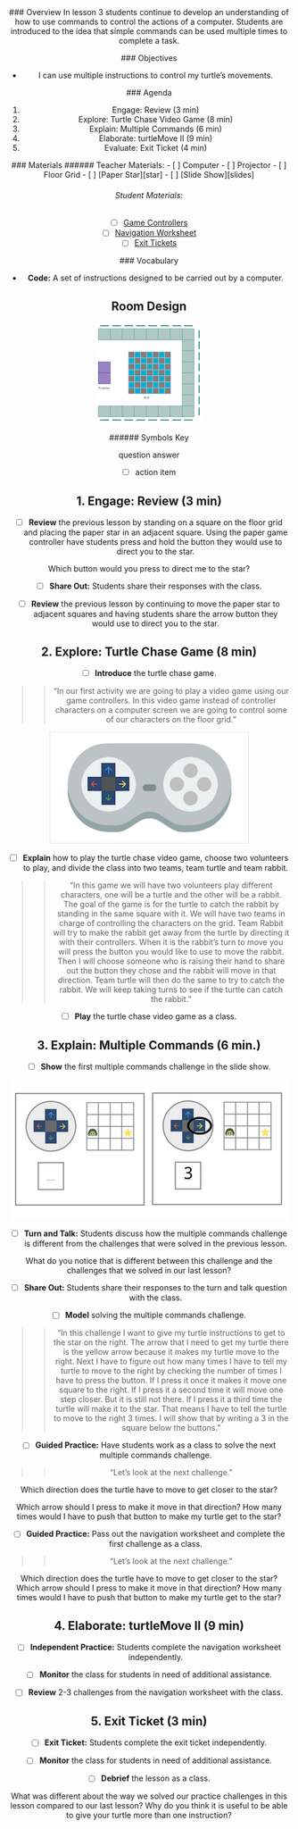 <header class='header' title='turtleMove Part II' subtitle='Lesson 03'/>


<notable>
<iconp src='/icons/activity.png'>### Overview</iconp>
In lesson 3 students continue to develop an understanding of how to use commands to control the actions of a computer. Students are introduced to the idea that simple commands can be used multiple times to complete a task.

<iconp src='/icons/objectives.png'>### Objectives</iconp>

- I can use multiple instructions to control my turtle’s movements.

<iconp src='/icons/agenda.png'>### Agenda</iconp>

1. Engage: Review (3 min)
1. Explore: Turtle Chase Video Game (8 min)
1. Explain: Multiple Commands (6 min)
1. Elaborate: turtleMove II (9 min)
1. Evaluate: Exit Ticket (4 min)

<note>
<iconp src='/icons/materials.png'>### Materials</iconp>
###### Teacher Materials:
- [ ] Computer
- [ ] Projector
- [ ] Floor Grid
- [ ] [Paper Star][star]
- [ ] [Slide Show][slides]


###### Student Materials:

- [ ] [Game Controllers][controller]
- [ ] [Navigation Worksheet][worksheet]
- [ ] [Exit Tickets][exit-ticket]

<iconp src='/icons/vocab.png'>### Vocabulary</iconp>

- **Code:** A set of instructions designed to be carried out by a computer.

</note>

<pagebreak/>

## Room Design

![room](/images/layout-grid.png)

<note borderLeft='2px solid green' mt='2em'>
###### Symbols Key

<iconp ml='1.65em' type='question'>question</iconp>
<iconp ml='1.65em' type='answer'>answer</iconp>
- [ ] action item
</note>

<pagebreak/>


## 1. Engage: Review (3 min)
- [ ] **Review** the previous lesson by standing on a square on the floor grid and placing the paper star in an adjacent square. Using the paper game controller have students press and hold the button they would use to direct you to the star.

<iconp type='question'>Which button would you press to direct me to the star?</iconp>

- [ ] **Share Out:** Students share their responses with the class.

- [ ] **Review** the previous lesson by continuing to move the paper star to adjacent squares and having students share the arrow button they would use to direct you to the star.

## 2. Explore: Turtle Chase  Game (8 min)
- [ ] **Introduce** the turtle chase game.
>> “In our first activity we are going to play a video game using our game controllers. In this video game instead of controller characters on a computer screen we are going to control some of our characters on the floor grid.”

<note>![controller](./images/game-controller.png)</note>

- [ ] **Explain** how to play the turtle chase video game, choose two volunteers to play, and divide the class into two teams, team turtle and team rabbit.
>> “In this game we will have two volunteers play different characters, one will be a turtle and the other will be a rabbit. The goal of the game is for the turtle to catch the rabbit by standing in the same square with it. We will have two teams in charge of controlling the characters on the grid. Team Rabbit will try to make the rabbit get away from the turtle by directing it with their controllers. When it is the rabbit’s turn to move you will press the button you would like to use to move the rabbit. Then I will choose someone who is raising their hand to share out the button they chose and the rabbit will move in that direction. Team turtle will then do the same to try to catch the rabbit.  We will keep taking turns to see if the turtle can catch the rabbit.”

- [ ] **Play** the turtle chase video game as a class.

## 3. Explain: Multiple Commands (6 min.)
- [ ] **Show** the first multiple commands challenge in the slide show.

![room](./images/challenge.png)

- [ ] **Turn and Talk:** Students discuss how the multiple commands challenge is different from the challenges that were solved in the previous lesson.

<iconp type='question'>What do you notice that is different between this challenge and the challenges that we solved in our last lesson?</iconp>

- [ ] **Share Out:** Students share their responses to the turn and talk question with the class.

- [ ] **Model** solving the multiple commands challenge.
>> “In this challenge I want to give my turtle instructions to get to the star on the right. The arrow that I need to get my turtle there is the yellow arrow because it makes my turtle move to the right. Next I have to figure out how many times I have to tell my turtle to move to the right by checking the number of times I have to press the button. If I press it once it makes it move one square to the right. If I press it a second time it will move one step closer. But it is still not there. If I press it a third time the turtle will make it to the star. That means I have to tell the turtle to move to the right 3 times. I will show that by writing a 3 in the square below the buttons.”

- [ ] **Guided Practice:** Have students work as a class to solve the next multiple commands challenge.
>> “Let’s look at the next challenge.”

<iconp type='question'>Which direction does the turtle have to move to get closer to the star?</iconp>

<iconp type='question'>Which arrow should I press to make it move in that direction?</iconp>
<iconp type='question'>How many times would I have to push that button to make my turtle get to the star?</iconp>


- [ ] **Guided Practice:** Pass out the navigation worksheet and complete the first challenge as a class.
>> “Let’s look at the next challenge.”

<iconp type='question'>Which direction does the turtle have to move to get closer to the star?</iconp>
<iconp type='question'>Which arrow should I press to make it move in that direction?</iconp>
<iconp type='question'>How many times would I have to push that button to make my turtle get to the star?</iconp>

## 4. Elaborate: turtleMove II (9 min)
- [ ] **Independent Practice:** Students complete the navigation worksheet independently.

- [ ] **Monitor** the class for students in need of additional assistance.

- [ ] **Review** 2-3 challenges from the navigation worksheet with the class.

## 5. Exit Ticket (3 min)
- [ ] **Exit Ticket:** Students complete the exit ticket independently.

- [ ] **Monitor** the class for students in need of additional assistance.

- [ ] **Debrief** the lesson as a class.

<iconp type='question'>What was different about the way we solved our practice challenges in this lesson compared to our last lesson?</iconp>
<iconp type='question'>Why do you think it is useful to be able to give your turtle more than one instruction?</iconp>

</notable>

[star]: https://drive.google.com/open?id=0B48_2vIyABioYThreXZIU3d5ckU
[slides]: https://drive.google.com/open?id=1sEgDN-IjoNcAdUqGP7Vlm5bqLMkpUa1Agt_x6rCLoTU
[controller]: https://drive.google.com/open?id=0B48_2vIyABioZ0Mzd3J5aURHMTg
[worksheet]: https://drive.google.com/open?id=0B48_2vIyABioVXY5UVFGYkJWNjA
[exit-ticket]: https://drive.google.com/open?id=0B48_2vIyABioaFVIRkxLeEstZEk
